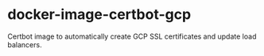 # docker-image-certbot-gcp
Certbot image to automatically create GCP SSL certificates and update load balancers.
